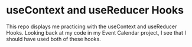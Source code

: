 # useContext and useReducer Hooks
This repo displays me practicing with the useContext and useReducer Hooks. Looking back at my code in my Event Calendar project, I see that I should have used both of these hooks.